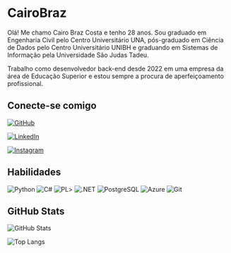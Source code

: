 # CairoBraz
Olá! Me chamo Cairo Braz Costa e tenho 28 anos. Sou graduado em Engenharia Civil pelo Centro Universitário UNA, pós-graduado em Ciência de Dados pelo Centro Universitário UNIBH e graduando em Sistemas de Informação pela Universidade São Judas Tadeu.

Trabalho como desenvolvedor back-end desde  2022 em uma empresa da área de Educação Superior e estou sempre a procura de aperfeiçoamento profissional.

## Conecte-se comigo
[![GitHub](https://img.shields.io/badge/GitHub-100000?style=for-the-badge&logo=github&logoColor=white)](https://github.com/CairoBraz)

[![LinkedIn](https://img.shields.io/badge/LinkedIn-0077B5?style=for-the-badge&logo=linkedin&logoColor=white)](https://www.linkedin.com/in/cairo-braz-costa-1379ab1b9/)

[![Instagram](https://img.shields.io/badge/-Instagram-%23E4405F?style=for-the-badge&logo=instagram&logoColor=white)](https://www.instagram.com/cairo.braz/)

## Habilidades
![Python](https://img.shields.io/badge/python-3670A0?style=for-the-badge&logo=python&logoColor=ffdd54) 
![C#](https://img.shields.io/badge/C%23-239120?style=for-the-badge&logo=c-sharp&logoColor=white)
![PL](https://img.shields.io/badge/PL%2FSQL-FFFFFF?style=for-the-badge&logo=oracle&logoColor=FF0000&labelColor=FFFFFF&color=FF0000)>
![.NET](https://img.shields.io/badge/.NET-5C2D91?style=for-the-badge&logo=.net&logoColor=white)
![PostgreSQL](https://img.shields.io/badge/PostgreSQL-000?style=for-the-badge&logo=postgresql)
![Azure](https://img.shields.io/badge/Azure-blue?style=for-the-badge&logo=microsoft%20azure&logoColor=blue&labelColor=FFFFFF&link=https%3A%2F%2Fimages.app.goo.gl%2FK7PN1jYJd57x4q7A8)
![Git](https://img.shields.io/badge/GIT-E44C30?style=for-the-badge&logo=git&logoColor=white)

## GitHub Stats
![GitHub Stats](https://github-readme-stats.vercel.app/api?username=CairoBraz&theme=transparent&bg_color=000&border_color=30A3DC&show_icons=true&icon_color=30A3DC&title_color=E94D5F&text_color=FFF)

![Top Langs](https://github-readme-stats-git-masterrstaa-rickstaa.vercel.app/api/top-langs/?username=CairoBraz&layout=compact&bg_color=000&border_color=30A3DC&title_color=E94D5F&text_color=FFF)
